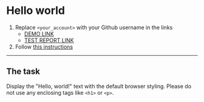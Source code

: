 # Hello world
1. Replace `<your_account>` with your Github username in the links
    - [DEMO LINK](https://krajnova.github.io/layout_hello-world/) <br>
    - [TEST REPORT LINK](https://krajnova.github.io/layout_hello-world/report/html_report/)
2. Follow [this instructions](https://mate-academy.github.io/layout_task-guideline/)
___

## The task 
Display the "Hello, world!" text with the default browser styling. Please do not 
use any enclosing tags like `<h1>` or `<p>`.

